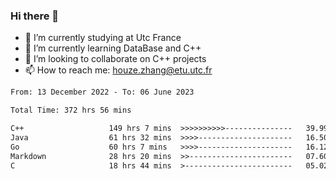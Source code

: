 ### Hi there 👋
- 🔭 I’m currently studying at Utc France
- 🌱 I’m currently learning DataBase and C++
- 👯 I’m looking to collaborate on C++ projects
- 📫 How to reach me: houze.zhang@etu.utc.fr

<!--START_SECTION:waka-->

```txt
From: 13 December 2022 - To: 06 June 2023

Total Time: 372 hrs 56 mins

C++                   149 hrs 7 mins  >>>>>>>>>>---------------   39.99 %
Java                  61 hrs 32 mins  >>>>---------------------   16.50 %
Go                    60 hrs 7 mins   >>>>---------------------   16.12 %
Markdown              28 hrs 20 mins  >>-----------------------   07.60 %
C                     18 hrs 44 mins  >------------------------   05.02 %
```

<!--END_SECTION:waka-->
